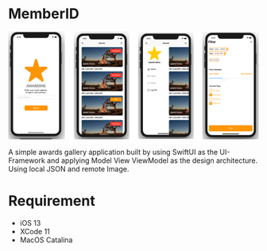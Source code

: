 # MemberID

![Alt text](./showcase.png?raw=true "MemberID")


A simple awards gallery application built by using SwiftUI as the UI-Framework and applying Model View ViewModel as the design architecture. Using local JSON and remote Image.

# Requirement
- iOS 13
- XCode 11
- MacOS Catalina
